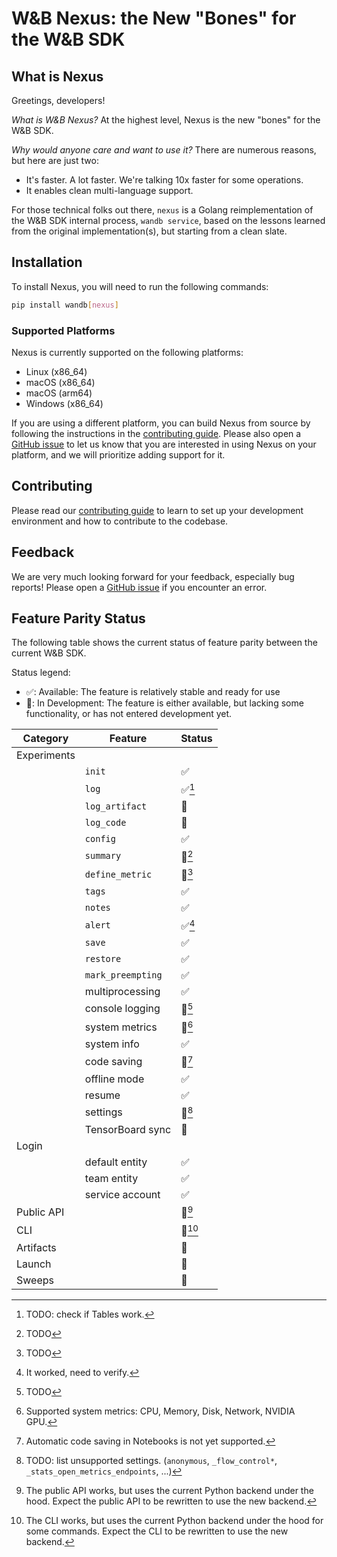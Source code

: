 # W&B Nexus: the New "Bones" for the W&B SDK

## What is Nexus

Greetings, developers!

*What is W&B Nexus?* At the highest level, Nexus is the new "bones" for the W&B SDK.

*Why would anyone care and want to use it?* There are numerous reasons, but here are just two:
- It's faster. A lot faster. We're talking 10x faster for some operations.
- It enables clean multi-language support.

For those technical folks out there, `nexus` is a Golang reimplementation of the W&B SDK
internal process, `wandb service`, based on the lessons learned from the original implementation(s),
but starting from a clean slate.

## Installation

To install Nexus, you will need to run the following commands:

```bash
pip install wandb[nexus]
```

### Supported Platforms

Nexus is currently supported on the following platforms:

- Linux (x86_64)
- macOS (x86_64)
- macOS (arm64)
- Windows (x86_64)

If you are using a different platform, you can build Nexus from source by following the
instructions in the [contributing guide](docs/contributing.md#installing-nexus).
Please also open a [GitHub issue](https://github.com/wandb/wandb/issues/new/choose)
to let us know that you are interested in using Nexus on
your platform, and we will prioritize adding support for it.

## Contributing

Please read our [contributing guide](docs/contributing.md) to learn to set up
your development environment and how to contribute to the codebase.

## Feedback
We are very much looking forward for your feedback, especially bug reports!
Please open a [GitHub issue](https://github.com/wandb/wandb/issues/new/choose)
if you encounter an error.

## Feature Parity Status

The following table shows the current status of feature parity between the current W&B SDK.

Status legend:
- ✅: Available: The feature is relatively stable and ready for use
- 🚧: In Development: The feature is either available, but lacking some functionality,
or has not entered development yet.

| Category    | Feature           | Status     |
|-------------|-------------------|------------|
| Experiments |                   |            |
|             | `init`            | ✅          |
|             | `log`             | ✅[^E.1]    |
|             | `log_artifact`    | 🚧         |
|             | `log_code`        | 🚧         |
|             | `config`          | ✅          |
|             | `summary`         | 🚧[^R.1]   |
|             | `define_metric`   | 🚧[^R.2]   |
|             | `tags`            | ✅          |
|             | `notes`           | ✅          |
|             | `alert`           | ✅[^R.6]    |
|             | `save`            | ✅          |
|             | `restore`         | ✅          |
|             | `mark_preempting` | ✅          |
|             | multiprocessing   | ✅          |
|             | console logging   | 🚧[^R.3]   |
|             | system metrics    | 🚧[^R.4]   |
|             | system info       | ✅          |
|             | code saving       | 🚧[^R.5]   |
|             | offline mode      | ✅          |
|             | resume            | ✅          |
|             | settings          | 🚧[^R.7]   |
|             | TensorBoard sync  | 🚧         |
| Login       |                   |            |
|             | default entity    | ✅          |
|             | team entity       | ✅          |
|             | service account   | ✅          |
| Public API  |                   | 🚧[^PA.1]  |
| CLI         |                   | 🚧[^CLI.1] |
| Artifacts   |                   | 🚧         |
| Launch      |                   | 🚧         |
| Sweeps      |                   | 🚧         |

[^E.1]: TODO: check if Tables work.
[^R.1]: TODO
[^R.2]: TODO
[^R.3]: TODO
[^R.4]: Supported system metrics: CPU, Memory, Disk, Network, NVIDIA GPU.
[^R.5]: Automatic code saving in Notebooks is not yet supported.
[^R.6]: It worked, need to verify.
[^R.7]: TODO: list unsupported settings.
    (`anonymous`, `_flow_control*`, `_stats_open_metrics_endpoints`, ...)
[^PA.1]: The public API works, but uses the current Python backend under the hood.
    Expect the public API to be rewritten to use the new backend.
[^CLI.1]: The CLI works, but uses the current Python backend under the hood for some
    commands. Expect the CLI to be rewritten to use the new backend.
